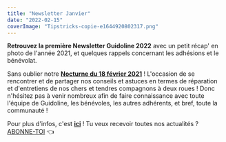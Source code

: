 ```yaml
---
title: "Newsletter Janvier"
date: "2022-02-15"
coverImage: "Tipstricks-copie-e1644920802317.png"
---
```


**Retrouvez la première Newsletter Guidoline 2022** avec un petit récap' en photo de l'année 2021, et quelques rappels concernant les adhésions et le bénévolat.

Sans oublier notre [**Nocturne du 18 février 2021**](https://www.facebook.com/events/467922104804167?ref=newsfeed) ! L'occasion de se rencontrer et de partager nos conseils et astuces en termes de réparation et d'entretiens de nos chers et tendres compagnons à deux roues ! Donc n'hésitez pas à venir nombreux afin de faire connaissance avec toute l'équipe de Guidoline, les bénévoles, les autres adhérents, et bref, toute la communauté !

Pour plus d'infos, c'est [**ici**](http://kork.mjt.lu/nl2/kork/mr5x9.html?hl=fr) ! Tu veux recevoir toutes nos actualités ? [ABONNE-TOI](https://guidoline.com/omni_asides/follow-us/) 👈
